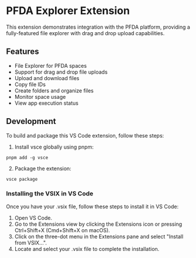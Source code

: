 # PFDA Explorer Extension

This extension demonstrates integration with the PFDA platform, providing a fully-featured file explorer with drag and drop upload capabilities.

## Features

- File Explorer for PFDA spaces
- Support for drag and drop file uploads
- Upload and download files
- Copy file IDs
- Create folders and organize files
- Monitor space usage
- View app execution status

## Development

To build and package this VS Code extension, follow these steps:

1. Install vsce globally using pnpm:
  ```
  pnpm add -g vsce
  ```

2. Package the extension:
  ```
  vsce package
  ```

### Installing the VSIX in VS Code

Once you have your .vsix file, follow these steps to install it in VS Code:

1. Open VS Code.
2. Go to the Extensions view by clicking the Extensions icon or pressing Ctrl+Shift+X (Cmd+Shift+X on macOS).
3. Click on the three-dot menu in the Extensions pane and select "Install from VSIX...".
4. Locate and select your .vsix file to complete the installation.
